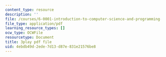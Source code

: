 ```yaml
---
content_type: resource
description: ''
file: /courses/6-0001-introduction-to-computer-science-and-programming-in-python-fall-2016/4ebdb49d2ede7d13d87e831e21576be8_vqn_yk5aFcI.pdf
file_type: application/pdf
learning_resource_types: []
ocw_type: OCWFile
resourcetype: Document
title: 3play pdf file
uid: 4ebdb49d-2ede-7d13-d87e-831e21576be8
---
```

